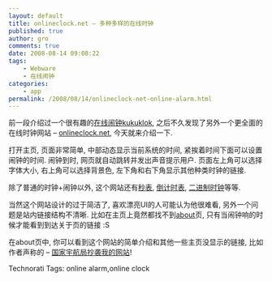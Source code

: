 ```yaml
---
layout: default
title: onlineclock.net – 多种多样的在线时钟
published: true
author: gro
comments: true
date: 2008-08-14 09:08:22
tags:
    - Webware
    - 在线闹钟
categories:
    - app
permalink: /2008/08/14/onlineclock-net-online-alarm.html
---
```

前一段介绍过一个很有趣的[在线闹钟kukuklok][1], 之后不久发现了另外一个更全面的在线时钟网站 &#8211; [onlineclock.net][2], 今天就来介绍一下.

打开主页, 页面非常简单, 中部动态显示当前系统的时间, 紧挨着时间下面可以设置闹钟的时间. 闹钟到时, 网页就自动跳转并发出声音提示用户. 页面左上角可以选择字体大小, 右上角可以选择背景色, 左下角和右下角显示其他种类时钟的链接.



除了普通的时钟+闹钟以外, 这个网站还有[秒表][3], [倒计时表][4], [二进制时钟][5]等等.

当然这个网站设计的过于简洁了, 喜欢漂亮UI的人可能认为他很难看, 另外一个问题是站内链接结构不清晰. 比如在主页上竟然都找不到[about][6]页, 只有当闹钟响的时候才能看到到达关于页的链接 :S

在about页中, 你可以看到这个网站的简单介绍和其他一些主页没显示的链接, 比如作者声称的 &#8211; [国家宇航局抄袭我的网站][7]!


  Technorati Tags: online alarm,online clock


 [1]: http://getfreeware.net/archives/449.html "在线闹钟kukuklok"
 [2]: http://onlineclock.net/ "在线时钟"
 [3]: http://stopwatch.onlineclock.net/ "在线秒表"
 [4]: http://countdown.onlineclock.net/ "在线倒计时时钟"
 [5]: http://binary.onlineclock.net/ "在线二进制时钟"
 [6]: http://onlineclock.net/about/ "在线时钟"
 [7]: http://onlineclock.net/nasa/ "国家宇航局抄袭我的网站"